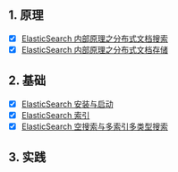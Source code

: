 ## 1. 原理

- [x] [ElasticSearch 内部原理之分布式文档搜索](https://smartsi.blog.csdn.net/article/details/127661672)
- [x] [ElasticSearch 内部原理之分布式文档存储](https://smartsi.blog.csdn.net/article/details/127627130)

## 2. 基础

- [x] [ElasticSearch 安装与启动]()
- [x] [ElasticSearch 索引](https://smartsi.blog.csdn.net/article/details/127680384)
- [x] [ElasticSearch 空搜索与多索引多类型搜索](https://smartsi.blog.csdn.net/article/details/72553319)

## 3. 实践
